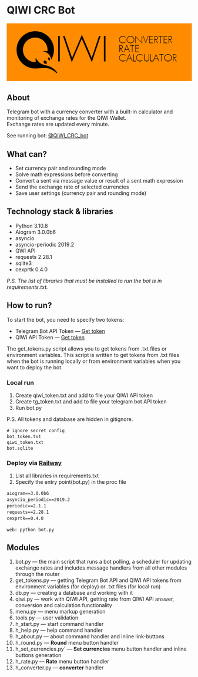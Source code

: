 # QIWI CRC Bot

![info picture](/CRC_Description_git.png)  

## About  

Telegram bot with a currency converter with a built-in calculator and monitoring of exchange rates for the QIWI Wallet.  
Exchange rates are updated every minute.

See running bot: [@QIWI_CRC_bot](https://t.me/QIWI_CRC_bot "QIWI Converter Rate Calculator")

## What can?

* Set currency pair and rounding mode
* Solve math expressions before converting
* Convert a sent via message value or result of a sent math expression
* Send the exchange rate of selected currencies
* Save user settings (currency pair and rounding mode)

## Technology stack  & libraries

* Python 3.10.8
* Aiogram 3.0.0b6
* asyncio
* asyncio-periodic 2019.2
* QWI API
* requests 2.28.1
* sqlite3
* cexprtk 0.4.0

*P.S. The list of libraries that must be installed to run the bot is in requirements.txt.*

## How to run?

To start the bot, you need to specify two tokens:

* Telegram Bot API Token — [Get token](https://t.me/BotFather "Telegram BotFather")
* QIWI API Token — [Get token](https://qiwi.com/api "QIWI API")

The get_tokens.py script allows you to get tokens from .txt files or environment variables. This script is written to get tokens from .txt files when the bot is running locally or from environment variables when you want to deploy the bot.

### Local run  

1. Create qiwi_token.txt and add to file your QIWI API token  
2. Create tg_token.txt and add to file your telegram bot API token
3. Run bot.py

P.S. All tokens and database are hidden in gitignore.

``` gitignore
# ignore secret config
bot_token.txt
qiwi_token.txt
bot.sqlite
```

### Deploy via  [Railway](https://railway.app/ "Deploy to the cloud")

1. List all libraries in requirements.txt  
2. Specify the entry point(bot.py) in the proc file

``` requirements.txt
aiogram==3.0.0b6
asyncio_periodic==2019.2
periodic==2.1.1
requests==2.28.1
cexprtk==0.4.0
```

``` Procfile
web: python bot.py
```  

## Modules  

1. bot.py — the main script that runs a bot polling, a scheduler for updating exchange rates and includes message handlers from all other modules through the router  
2. get_tokens.py — getting Telegram Bot API and QIWI API tokens from environment variables (for deploy) or .txt files (for local run)  
3. db.py — creating a database and working with it  
4. qiwi.py — work with QIWI API, getting rate from QIWI API answer, conversion and calculation functionality  
5. menu.py — menu markup generation  
6. tools.py — user validation  
7. h_start.py — start command handler  
8. h_help.py — help command handler  
9. h_about.py — about command handler and inline link-buttons  
10. h_round.py — **Round** menu button handler  
11. h_set_currencies.py` — **Set currencies** menu button handler and inline buttons generation
12. h_rate.py — **Rate** menu button handler  
13. h_converter.py — **converter** handler
